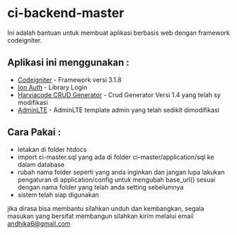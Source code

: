 # ci-backend-master

Ini adalah bantuan untuk membuat aplikasi berbasis web dengan framework codeigniter. 

## Aplikasi ini menggunakan : 
* [Codeigniter](https://www.codeigniter.com/) - Framework versi 3.1.8
* [Ion Auth](https://github.com/benedmunds/CodeIgniter-Ion-Auth) - Library Login
* [Harviacode CRUD Generator](https://bitbucket.org/harviacode/codeigniter-crud-generator/src) - Crud Generator Versi 1.4 yang telah sy modifikasi
* [AdminLTE](https://github.com/almasaeed2010/AdminLTE/releases) - AdminLTE template admin yang telah sedikit dimodifikasi

## Cara Pakai :
* letakan di folder htdocs
* import ci-master.sql yang ada di folder ci-master/application/sql ke dalam database
* rubah nama folder seperti yang anda inginkan dan jangan lupa lakukan pengaturan di application/config untuk mengubah base_url() sesuai dengan nama folder yang telah anda setting sebelumnya
* sistem telah siap digunakan


jika dirasa bisa membantu silahkan unduh dan kembangkan, segala masukan yang bersifat membangun silahkan kirim melalui email andhika6@gmail.com
